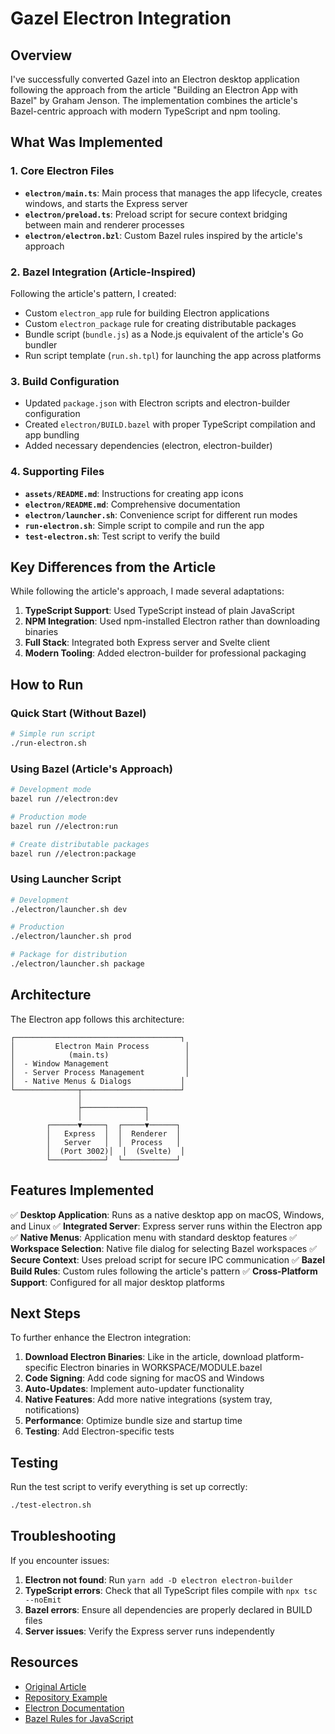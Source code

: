 # Gazel Electron Integration

## Overview

I've successfully converted Gazel into an Electron desktop application following the approach from the article "Building an Electron App with Bazel" by Graham Jenson. The implementation combines the article's Bazel-centric approach with modern TypeScript and npm tooling.

## What Was Implemented

### 1. Core Electron Files
- **`electron/main.ts`**: Main process that manages the app lifecycle, creates windows, and starts the Express server
- **`electron/preload.ts`**: Preload script for secure context bridging between main and renderer processes
- **`electron/electron.bzl`**: Custom Bazel rules inspired by the article's approach

### 2. Bazel Integration (Article-Inspired)
Following the article's pattern, I created:
- Custom `electron_app` rule for building Electron applications
- Custom `electron_package` rule for creating distributable packages
- Bundle script (`bundle.js`) as a Node.js equivalent of the article's Go bundler
- Run script template (`run.sh.tpl`) for launching the app across platforms

### 3. Build Configuration
- Updated `package.json` with Electron scripts and electron-builder configuration
- Created `electron/BUILD.bazel` with proper TypeScript compilation and app bundling
- Added necessary dependencies (electron, electron-builder)

### 4. Supporting Files
- **`assets/README.md`**: Instructions for creating app icons
- **`electron/README.md`**: Comprehensive documentation
- **`electron/launcher.sh`**: Convenience script for different run modes
- **`run-electron.sh`**: Simple script to compile and run the app
- **`test-electron.sh`**: Test script to verify the build

## Key Differences from the Article

While following the article's approach, I made several adaptations:

1. **TypeScript Support**: Used TypeScript instead of plain JavaScript
2. **NPM Integration**: Used npm-installed Electron rather than downloading binaries
3. **Full Stack**: Integrated both Express server and Svelte client
4. **Modern Tooling**: Added electron-builder for professional packaging

## How to Run

### Quick Start (Without Bazel)
```bash
# Simple run script
./run-electron.sh
```

### Using Bazel (Article's Approach)
```bash
# Development mode
bazel run //electron:dev

# Production mode  
bazel run //electron:run

# Create distributable packages
bazel run //electron:package
```

### Using Launcher Script
```bash
# Development
./electron/launcher.sh dev

# Production
./electron/launcher.sh prod

# Package for distribution
./electron/launcher.sh package
```

## Architecture

The Electron app follows this architecture:

```
┌─────────────────────────────────────┐
│         Electron Main Process        │
│            (main.ts)                 │
│  - Window Management                 │
│  - Server Process Management         │
│  - Native Menus & Dialogs           │
└──────────────┬──────────────────────┘
               │
               ├──────────────┐
               │              │
        ┌──────▼─────┐  ┌─────▼──────┐
        │   Express  │  │  Renderer  │
        │   Server   │  │  Process   │
        │  (Port 3002)│  │  (Svelte)  │
        └────────────┘  └────────────┘
```

## Features Implemented

✅ **Desktop Application**: Runs as a native desktop app on macOS, Windows, and Linux
✅ **Integrated Server**: Express server runs within the Electron app
✅ **Native Menus**: Application menu with standard desktop features
✅ **Workspace Selection**: Native file dialog for selecting Bazel workspaces
✅ **Secure Context**: Uses preload script for secure IPC communication
✅ **Bazel Build Rules**: Custom rules following the article's pattern
✅ **Cross-Platform Support**: Configured for all major desktop platforms

## Next Steps

To further enhance the Electron integration:

1. **Download Electron Binaries**: Like in the article, download platform-specific Electron binaries in WORKSPACE/MODULE.bazel
2. **Code Signing**: Add code signing for macOS and Windows
3. **Auto-Updates**: Implement auto-updater functionality
4. **Native Features**: Add more native integrations (system tray, notifications)
5. **Performance**: Optimize bundle size and startup time
6. **Testing**: Add Electron-specific tests

## Testing

Run the test script to verify everything is set up correctly:
```bash
./test-electron.sh
```

## Troubleshooting

If you encounter issues:

1. **Electron not found**: Run `yarn add -D electron electron-builder`
2. **TypeScript errors**: Check that all TypeScript files compile with `npx tsc --noEmit`
3. **Bazel errors**: Ensure all dependencies are properly declared in BUILD files
4. **Server issues**: Verify the Express server runs independently

## Resources

- [Original Article](https://maori.geek.nz/building-an-electron-app-with-bazel-d124ed550957)
- [Repository Example](https://github.com/grahamjenson/bazel-electron)
- [Electron Documentation](https://www.electronjs.org/docs)
- [Bazel Rules for JavaScript](https://github.com/aspect-build/rules_js)
